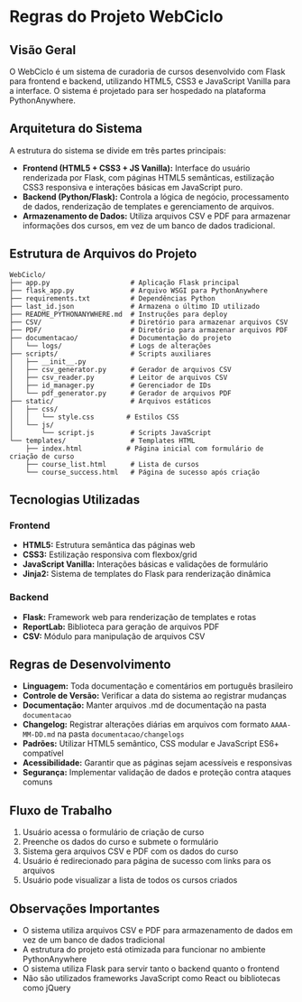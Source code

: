 # Regras do Projeto WebCiclo

## Visão Geral

O WebCiclo é um sistema de curadoria de cursos desenvolvido com Flask para frontend e backend, utilizando HTML5, CSS3 e JavaScript Vanilla para a interface. O sistema é projetado para ser hospedado na plataforma PythonAnywhere.

## Arquitetura do Sistema

A estrutura do sistema se divide em três partes principais:

- **Frontend (HTML5 + CSS3 + JS Vanilla):** Interface do usuário renderizada por Flask, com páginas HTML5 semânticas, estilização CSS3 responsiva e interações básicas em JavaScript puro.
- **Backend (Python/Flask):** Controla a lógica de negócio, processamento de dados, renderização de templates e gerenciamento de arquivos.
- **Armazenamento de Dados:** Utiliza arquivos CSV e PDF para armazenar informações dos cursos, em vez de um banco de dados tradicional.

## Estrutura de Arquivos do Projeto

```
WebCiclo/
├── app.py                    # Aplicação Flask principal
├── flask_app.py              # Arquivo WSGI para PythonAnywhere
├── requirements.txt          # Dependências Python
├── last_id.json              # Armazena o último ID utilizado
├── README_PYTHONANYWHERE.md  # Instruções para deploy
├── CSV/                      # Diretório para armazenar arquivos CSV
├── PDF/                      # Diretório para armazenar arquivos PDF
├── documentacao/             # Documentação do projeto
│   └── logs/                 # Logs de alterações
├── scripts/                  # Scripts auxiliares
│   ├── __init__.py
│   ├── csv_generator.py      # Gerador de arquivos CSV
│   ├── csv_reader.py         # Leitor de arquivos CSV
│   ├── id_manager.py         # Gerenciador de IDs
│   └── pdf_generator.py      # Gerador de arquivos PDF
├── static/                   # Arquivos estáticos
│   ├── css/
│   │   └── style.css        # Estilos CSS
│   └── js/
│       └── script.js         # Scripts JavaScript
└── templates/                # Templates HTML
    ├── index.html           # Página inicial com formulário de criação de curso
    ├── course_list.html      # Lista de cursos
    └── course_success.html   # Página de sucesso após criação
```

## Tecnologias Utilizadas

### Frontend
- **HTML5:** Estrutura semântica das páginas web
- **CSS3:** Estilização responsiva com flexbox/grid
- **JavaScript Vanilla:** Interações básicas e validações de formulário
- **Jinja2:** Sistema de templates do Flask para renderização dinâmica

### Backend
- **Flask:** Framework web para renderização de templates e rotas
- **ReportLab:** Biblioteca para geração de arquivos PDF
- **CSV:** Módulo para manipulação de arquivos CSV

## Regras de Desenvolvimento

- **Linguagem:** Toda documentação e comentários em português brasileiro
- **Controle de Versão:** Verificar a data do sistema ao registrar mudanças
- **Documentação:** Manter arquivos .md de documentação na pasta `documentacao`
- **Changelog:** Registrar alterações diárias em arquivos com formato `AAAA-MM-DD.md` na pasta `documentacao/changelogs`
- **Padrões:** Utilizar HTML5 semântico, CSS modular e JavaScript ES6+ compatível
- **Acessibilidade:** Garantir que as páginas sejam acessíveis e responsivas
- **Segurança:** Implementar validação de dados e proteção contra ataques comuns

## Fluxo de Trabalho

1. Usuário acessa o formulário de criação de curso
2. Preenche os dados do curso e submete o formulário
3. Sistema gera arquivos CSV e PDF com os dados do curso
4. Usuário é redirecionado para página de sucesso com links para os arquivos
5. Usuário pode visualizar a lista de todos os cursos criados

## Observações Importantes

- O sistema utiliza arquivos CSV e PDF para armazenamento de dados em vez de um banco de dados tradicional
- A estrutura do projeto está otimizada para funcionar no ambiente PythonAnywhere
- O sistema utiliza Flask para servir tanto o backend quanto o frontend
- Não são utilizados frameworks JavaScript como React ou bibliotecas como jQuery